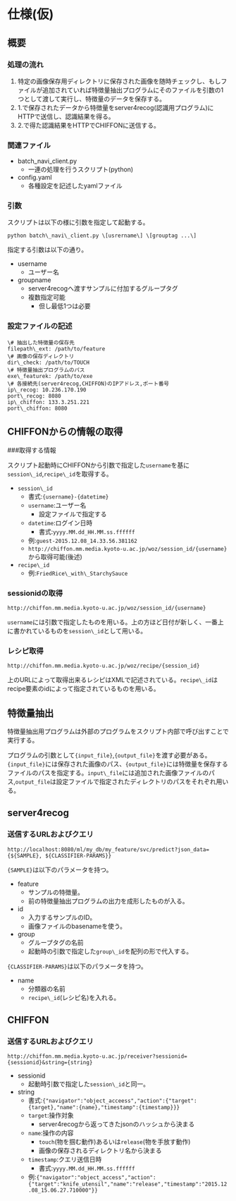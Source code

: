 # 仕様(仮)


## 概要

### 処理の流れ

1. 特定の画像保存用ディレクトリに保存された画像を随時チェックし、もしファイルが追加されていれば特徴量抽出プログラムにそのファイルを引数の1つとして渡して実行し、特徴量のデータを保存する。
2. 1.で保存されたデータから特徴量をserver4recog(認識用プログラム)にHTTPで送信し、認識結果を得る。
3. 2.で得た認識結果をHTTPでCHIFFONに送信する。

### 関連ファイル

* batch\_navi\_client.py
    * 一連の処理を行うスクリプト(python)
* config.yaml
    * 各種設定を記述したyamlファイル

### 引数

スクリプトは以下の様に引数を指定して起動する。

```
python batch\_navi\_client.py \[usrername\] \[grouptag ...\]
```

指定する引数は以下の通り。

* username
    * ユーザー名
* groupname
    * server4recogへ渡すサンプルに付加するグループタグ
    * 複数指定可能
	    * 但し最低1つは必要


### 設定ファイルの記述

```
\# 抽出した特徴量の保存先
filepath\_ext: /path/to/feature
\# 画像の保存ディレクトリ
dir\_check: /path/to/TOUCH
\# 特徴量抽出プログラムのパス
exe\_featurek: /path/to/exe
\# 各接続先(server4recog,CHIFFON)のIPアドレス,ポート番号
ip\_recog: 10.236.170.190
port\_recog: 8080
ip\_chiffon: 133.3.251.221
port\_chiffon: 8080
```



## CHIFFONからの情報の取得

###取得する情報

スクリプト起動時にCHIFFONから引数で指定した`username`を基に`session\_id`,`recipe\_id`を取得する。

* `session\_id`
    * 書式:`{username}-{datetime}`
    * `username`:ユーザー名
    	* 設定ファイルで指定する
	* `datetime`:ログイン日時
		* 書式:`yyyy.MM.dd_HH.MM.ss.ffffff`
	* 例:`guest-2015.12.08_14.33.56.381162`
	* `http://chiffon.mm.media.kyoto-u.ac.jp/woz/session_id/{username}`から取得可能(後述)
* `recipe\_id`
    * 例:`FriedRice\_with\_StarchySauce`

### sessionidの取得

```
http://chiffon.mm.media.kyoto-u.ac.jp/woz/session_id/{username}
```

`username`には引数で指定したものを用いる。上の方ほど日付が新しく、一番上に書かれているものを`session\_id`として用いる。


### レシピ取得

```
http://chiffon.mm.media.kyoto-u.ac.jp/woz/recipe/{session_id}
```

上のURLによって取得出来るレシピはXMLで記述されている。`recipe\_id`はrecipe要素のidによって指定されているものを用いる。


## 特徴量抽出

特徴量抽出用プログラムは外部のプログラムをスクリプト内部で呼び出すことで実行する。

プログラムの引数として`{input_file}`,`{output_file}`を渡す必要がある。`{input_file}`には保存された画像のパス、`{output_file}`には特徴量を保存するファイルのパスを指定する。`input\_file`には追加された画像ファイルのパス,`output_file`は設定ファイルで指定されたディレクトリのパスをそれぞれ用いる。


## server4recog


### 送信するURLおよびクエリ

```
http://localhost:8080/ml/my_db/my_feature/svc/predict?json_data={${SAMPLE}, ${CLASSIFIER-PARAMS}}
```

`{SAMPLE}`は以下のパラメータを持つ。

* feature
    * サンプルの特徴量。
    * 前の特徴量抽出プログラムの出力を成形したものが入る。
* id
    * 入力するサンプルのID。
    * 画像ファイルのbasenameを使う。
* group
    * グループタグの名前
    * 起動時の引数で指定した`group\_id`を配列の形で代入する。

`{CLASSIFIER-PARAMS}`は以下のパラメータを持つ。

* name
    * 分類器の名前
    * `recipe\_id`(レシピ名)を入れる。


## CHIFFON

### 送信するURLおよびクエリ

```
http://chiffon.mm.media.kyoto-u.ac.jp/receiver?sessionid={sessionid}&string={string}
```

* sessionid
    * 起動時引数で指定した`session\_id`と同一。
* string
    * 書式:`{"navigator":"object_acceess","action":{"target":{target},"name":{name},"timestamp":{timestamp}}}`
	* `target`:操作対象
    	* server4recogから返ってきたjsonのハッシュから決まる
	* `name`:操作の内容
        * `touch`(物を掴む動作)あるいは`release`(物を手放す動作)
    	* 画像の保存されるディレクトリ名から決まる
	* `timestamp`:クエリ送信日時
		* 書式:`yyyy.MM.dd_HH.MM.ss.ffffff`
	* 例:`{"navigator":"object_access","action":{"target":"knife_utensil","name":"release","timestamp":"2015.12.08_15.06.27.710000"}}`



